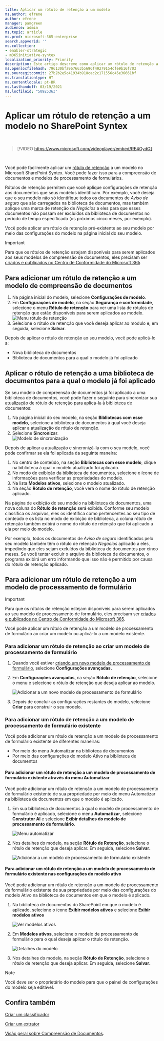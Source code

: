 ```yaml
---
title: Aplicar um rótulo de retenção a um modelo
ms.author: efrene
author: efrene
manager: pamgreen
audience: admin
ms.topic: article
ms.prod: microsoft-365-enterprise
search.appverid: ''
ms.collection:
- enabler-strategic
- m365initiative-syntex
localization_priority: Priority
description: Este artigo descreve como aplicar um rótulo de retenção a um modelo no SharePoint Syntex
ms.openlocfilehash: 796130bfa967663b5696f49279154cfe9b16f703
ms.sourcegitcommit: 27b2b2e5c41934b918cac2c171556c45e36661bf
ms.translationtype: HT
ms.contentlocale: pt-BR
ms.lasthandoff: 03/19/2021
ms.locfileid: "50925363"
---
```

# <a name="apply-a-retention-label-to-a-model-in-sharepoint-syntex"></a>Aplicar um rótulo de retenção a um modelo no SharePoint Syntex

</br>

> [!VIDEO https://www.microsoft.com/videoplayer/embed/RE4GydO]  

</br>


Você pode facilmente aplicar um [rótulo de retenção](../compliance/retention.md) a um modelo no Microsoft SharePoint Syntex. Você pode fazer isso para a compreensão de documentos e modelos de processamento de formulários.

Rótulos de retenção permitem que você aplique configurações de retenção aos documentos que seus modelos identificam.  Por exemplo, você deseja que o seu modelo não só identifique todos os documentos de *Aviso de seguro* que são carregados na biblioteca de documentos, mas também aplique uma marca de retenção de *Negócios* a eles para que esses documentos não possam ser excluídos da biblioteca de documentos no período de tempo especificado (os próximos cinco meses, por exemplo).

Você pode aplicar um rótulo de retenção pré-existente ao seu modelo por meio das configurações do modelo na página inicial do seu modelo. 

> [!Important]
> Para que os rótulos de retenção estejam disponíveis para serem aplicados aos seus modelos de compreensão de documentos, eles precisam ser [criados e publicados no Centro de Conformidade do Microsoft 365](../compliance/create-apply-retention-labels.md#how-to-create-and-publish-retention-labels).

## <a name="to-add-a-retention-label-to-a-document-understanding-model"></a>Para adicionar um rótulo de retenção a um modelo de compreensão de documentos

1. Na página inicial do modelo, selecione **Configurações de modelo**.</br>
2. Em **Configurações de modelo**, na seção **Segurança e conformidade**, selecione o menu **Rótulo de retenção** para ver uma lista de rótulos de retenção que estão disponíveis para serem aplicados ao modelo.</br>
 ![Menu rótulo de retenção](../media/content-understanding/retention-labels-menu.png)</br> 
3. Selecione o rótulo de retenção que você deseja aplicar ao modulo e, em seguida, selecione **Salvar**.</br>

Depois de aplicar o rótulo de retenção ao seu modelo, você pode aplicá-lo a:
- Nova biblioteca de documentos
- Biblioteca de documentos para a qual o modelo já foi aplicado
 
## <a name="apply-the-retention-label-to-a-document-library-to-which-the-model-is-already-applied"></a>Aplicar o rótulo de retenção a uma biblioteca de documentos para a qual o modelo já foi aplicado

Se seu modelo de compreensão de documentos já foi aplicado a uma biblioteca de documentos, você pode fazer o seguinte para sincronizar sua atualização de rótulo de retenção para aplicá-la à biblioteca de documentos:</br>

1. Na página inicial do seu modelo, na seção **Bibliotecas com esse modelo**, selecione a biblioteca de documentos à qual você deseja aplicar a atualização de rótulo de retenção. </br> 
2. Selecione **Sincronizar**. </br>
 ![Modelo de sincronização](../media/content-understanding/sync-model.png)</br> 


Depois de aplicar a atualização e sincronizá-la com o seu modelo, você pode confirmar se ela foi aplicada da seguinte maneira:

1. No centro de conteúdo, na seção **Bibliotecas com esse modelo**, clique na biblioteca à qual o modelo atualizado foi aplicado. </br>
2. No modo de exibição da biblioteca de documentos, selecione o ícone de informações para verificar as propriedades do modelo.</br>  
3. Na lista **Modelos ativos**, selecione o modelo atualizado.</br>
4. Na seção **Rótulo de retenção**, você verá o nome do rótulo de retenção aplicado.</br>


Na página de exibição do seu modelo na biblioteca de documentos, uma nova coluna do **Rótulo de retenção** será exibida.  Conforme seu modelo classifica os arquivos, eles os identifica como pertencentes ao seu tipo de conteúdo e os lista no modo de exibição de biblioteca, a coluna rótulo de retenção também exibirá o nome do rótulo de retenção que foi aplicado a ela por meio do modelo.


Por exemplo, todos os documentos de *Aviso de seguro* identificados pelo seu modelo também têm o rótulo de retenção *Negócios* aplicado a eles, impedindo que eles sejam excluídos da biblioteca de documentos por cinco meses. Se você tentar excluir o arquivo da biblioteca de documentos, o programa exibirá um erro informando que isso não é permitido por causa do rótulo de retenção aplicado.

## <a name="to-add-a-retention-label-to-a-form-processing-model"></a>Para adicionar um rótulo de retenção a um modelo de processamento de formulário

> [!Important]
> Para que os rótulos de retenção estejam disponíveis para serem aplicados ao seu modelo de processamento de formulário, eles precisam ser [criados e publicados no Centro de Conformidade do Microsoft 365](../compliance/create-apply-retention-labels.md#how-to-create-and-publish-retention-labels).

Você pode aplicar um rótulo de retenção a um modelo de processamento de formulário ao criar um modelo ou aplicá-lo a um modelo existente.

### <a name="to-add-a-retention-label-when-you-create-a-form-processing-model"></a>Para adicionar um rótulo de retenção ao criar um modelo de processamento de formulário

1. Quando você estiver [criando um novo modelo de processamento de formulário](./create-a-form-processing-model.md), selecione <b>Configurações avançadas.</b>
2. Em <b>Configurações avançadas</b>, na seção <b>Rótulo de retenção</b>, selecione o menu e selecione o rótulo de retenção que deseja aplicar ao modelo.</b>

 
     ![Adicionar a um novo modelo de processamento de formulário](../media/content-understanding/retention-label-forms.png)</br>

3.  Depois de concluir as configurações restantes do modelo, selecione <b>Criar</b> para construir o seu modelo.

### <a name="to-add-a-retention-label-to-an-existing-form-processing-model"></a>Para adicionar um rótulo de retenção a um modelo de processamento de formulário existente

Você pode adicionar um rótulo de retenção a um modelo de processamento de formulário existente de diferentes maneiras:
- Por meio do menu Automatizar na biblioteca de documentos
- Por meio das configurações do modelo Ativo na biblioteca de documentos 


#### <a name="to-add-a-retention-label-to-an-existing-form-processing-model-through-the-automate-menu"></a>Para adicionar um rótulo de retenção a um modelo de processamento de formulário existente através do menu Automatizar

Você pode adicionar um rótulo de retenção a um modelo de processamento de formulário existente de sua propriedade por meio do menu Automatizar na biblioteca de documentos em que o modelo é aplicado.


1. Em sua biblioteca de documentos à qual o modelo de processamento de formulário é aplicado, selecione o menu <b>Automatizar</b>, selecione <b>Construtor AI</b> e selecione <b>Exibir detalhes do modelo de processamento de formulário</b>.

   ![Menu automatizar](../media/content-understanding/automate-menu.png)</br>

2. Nos detalhes do modelo, na seção <b>Rótulo de Retenção</b>, selecione o rótulo de retenção que deseja aplicar.  Em seguida, selecione <b>Salvar</b>.

     ![Adicionar a um modelo de processamento de formulário existente](../media/content-understanding/retention-label-model-details.png)</br> 

#### <a name="to-add-a-retention-label-to-an-existing-form-processing-model-in-the-active-model-settings"></a>Para adicionar um rótulo de retenção a um modelo de processamento de formulário existente nas configurações do modelo ativo

Você pode adicionar um rótulo de retenção a um modelo de processamento de formulário existente de sua propriedade por meio das configurações do modelo Ativo na biblioteca de documentos em que o modelo é aplicado.

1. Na biblioteca de documentos do SharePoint em que o modelo é aplicado, selecione o ícone <b>Exibir modelos ativos</b> e selecione <b>Exibir modelos ativos</b> </b>

   ![Ver modelos ativos](../media/content-understanding/info-du.png)</br> 

2. Em <b>Modelos ativos</b>, selecione o modelo de processamento de formulário para o qual deseja aplicar o rótulo de retenção.

     ![Detalhes do modelo](../media/content-understanding/retention-label-model-details.png)</br> 


3. Nos detalhes do modelo, na seção <b>Rótulo de Retenção</b>, selecione o rótulo de retenção que deseja aplicar.  Em seguida, selecione <b>Salvar</b>.

> [!NOTE]
> Você deve ser o proprietário do modelo para que o painel de configurações do modelo seja editável. 


## <a name="see-also"></a>Confira também
[Criar um classificador](create-a-classifier.md)

[Criar um extrator](create-an-extractor.md)

[Visão geral sobre Compreensão de Documentos](document-understanding-overview.md).